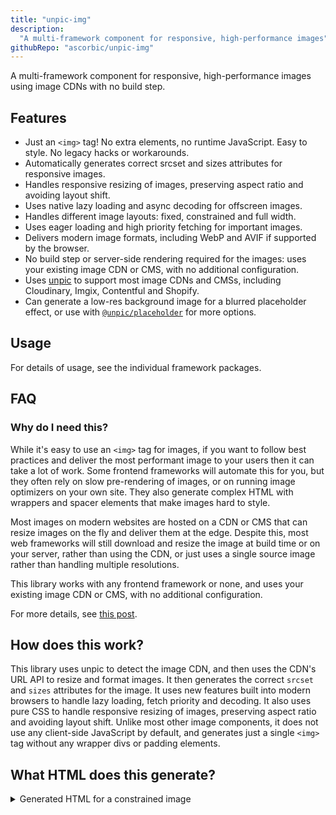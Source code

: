 ```yaml
---
title: "unpic-img"
description:
  "A multi-framework component for responsive, high-performance images"
githubRepo: "ascorbic/unpic-img"
---
```


A multi-framework component for responsive, high-performance images using image
CDNs with no build step.

## Features

- Just an `<img>` tag! No extra elements, no runtime JavaScript. Easy to style.
  No legacy hacks or workarounds.
- Automatically generates correct srcset and sizes attributes for responsive
  images.
- Handles responsive resizing of images, preserving aspect ratio and avoiding
  layout shift.
- Uses native lazy loading and async decoding for offscreen images.
- Handles different image layouts: fixed, constrained and full width.
- Uses eager loading and high priority fetching for important images.
- Delivers modern image formats, including WebP and AVIF if supported by the
  browser.
- No build step or server-side rendering required for the images: uses your
  existing image CDN or CMS, with no additional configuration.
- Uses [unpic](/lib) to support most image CDNs and CMSs, including Cloudinary,
  Imgix, Contentful and Shopify.
- Can generate a low-res background image for a blurred placeholder effect, or
  use with [`@unpic/placeholder`](/placeholder/) for more options.

## Usage

For details of usage, see the individual framework packages.

## FAQ

### Why do I need this?

While it's easy to use an `<img>` tag for images, if you want to follow best
practices and deliver the most performant image to your users then it can take a
lot of work. Some frontend frameworks will automate this for you, but they often
rely on slow pre-rendering of images, or on running image optimizers on your own
site. They also generate complex HTML with wrappers and spacer elements that
make images hard to style.

Most images on modern websites are hosted on a CDN or CMS that can resize images
on the fly and deliver them at the edge. Despite this, most web frameworks will
still download and resize the image at build time or on your server, rather than
using the CDN, or just uses a single source image rather than handling multiple
resolutions.

This library works with any frontend framework or none, and uses your existing
image CDN or CMS, with no additional configuration.

For more details, see
[this post](https://dev.to/ascorbic/a-minimal-multi-framework-responsive-image-component-3iop).

## How does this work?

This library uses unpic to detect the image CDN, and then uses the CDN's URL API
to resize and format images. It then generates the correct `srcset` and `sizes`
attributes for the image. It uses new features built into modern browsers to
handle lazy loading, fetch priority and decoding. It also uses pure CSS to
handle responsive resizing of images, preserving aspect ratio and avoiding
layout shift. Unlike most other image components, it does not use any
client-side JavaScript by default, and generates just a single `<img>` tag
without any wrapper divs or padding elements.

## What HTML does this generate?

<details>
<summary>Generated HTML for a constrained image</summary>
It turns this:

```tsx
<Image
  src="https://cdn.shopify.com/static/sample-images/bath_grande_crop_center.jpeg"
  layout="constrained"
  width={800}
  height={600}
  alt="Shopify"
/>
```

...into this:

```html
<img
  alt="Shopify"
  loading="lazy"
  decoding="async"
  sizes="(min-width: 800px) 800px, 100vw"
  srcset="
    https://cdn.shopify.com/static/sample-images/bath.jpeg?crop=center&amp;width=1600&amp;height=2133 1600w,
    https://cdn.shopify.com/static/sample-images/bath.jpeg?crop=center&amp;width=1280&amp;height=1707 1280w,
    https://cdn.shopify.com/static/sample-images/bath.jpeg?crop=center&amp;width=1080&amp;height=1440 1080w,
    https://cdn.shopify.com/static/sample-images/bath.jpeg?crop=center&amp;width=960&amp;height=1280   960w,
    https://cdn.shopify.com/static/sample-images/bath.jpeg?crop=center&amp;width=828&amp;height=1104   828w,
    https://cdn.shopify.com/static/sample-images/bath.jpeg?crop=center&amp;width=800&amp;height=1067   800w,
    https://cdn.shopify.com/static/sample-images/bath.jpeg?crop=center&amp;width=750&amp;height=1000   750w,
    https://cdn.shopify.com/static/sample-images/bath.jpeg?crop=center&amp;width=640&amp;height=853    640w
  "
  src="https://cdn.shopify.com/static/sample-images/bath.jpeg?width=800&amp;height=600&amp;crop=center"
  style="
        object-fit: cover;
        max-width: 800px;
        max-height: 600px;
        aspect-ratio: 1.33333 / 1;
        width: 100%;
      "
/>
```

</details>
